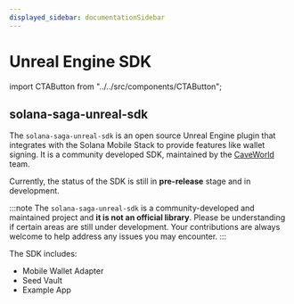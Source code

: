 ```yaml
---
displayed_sidebar: documentationSidebar
---
```


# Unreal Engine SDK

import CTAButton from "../../src/components/CTAButton";

## solana-saga-unreal-sdk

The `solana-saga-unreal-sdk` is an open source Unreal Engine plugin that integrates with the Solana Mobile Stack to provide features like wallet signing.
It is a community developed SDK, maintained by the [CaveWorld](https://www.caveworld.com/) team.

Currently, the status of the SDK is still in **pre-release** stage and in development.

<CTAButton label="View on GitHub" to="https://github.com/CryptoCavemen/solana-saga-unreal-sdk" />

:::note
The `solana-saga-unreal-sdk` is a community-developed and maintained project and **it is not an official library**.
Please be understanding if certain areas are still under development. Your
contributions are always welcome to help address any issues you may encounter.
:::

The SDK includes:

- Mobile Wallet Adapter
- Seed Vault
- Example App
